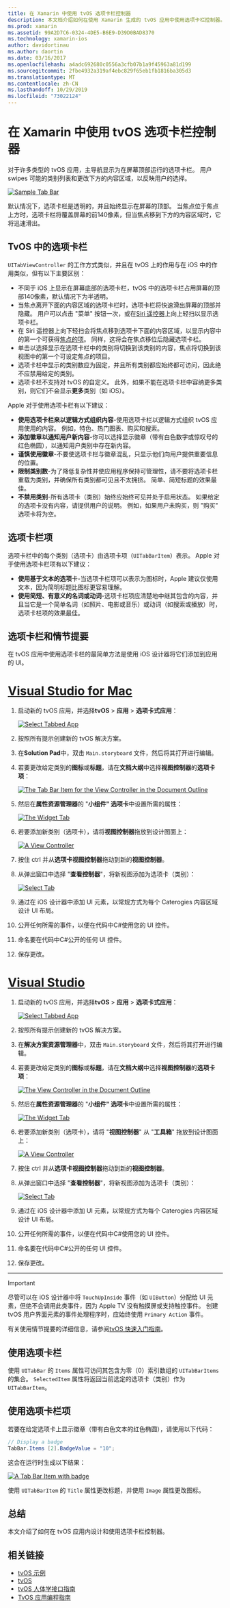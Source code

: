 ```yaml
---
title: 在 Xamarin 中使用 tvOS 选项卡栏控制器
description: 本文档介绍如何在使用 Xamarin 生成的 tvOS 应用中使用选项卡栏控制器。 它提供高级别的选项卡栏视图，并讨论选项卡栏项、情节提要集成和选项卡栏项。
ms.prod: xamarin
ms.assetid: 99A2D7C6-0324-4DE5-B6E9-D39D0BAD8370
ms.technology: xamarin-ios
author: davidortinau
ms.author: daortin
ms.date: 03/16/2017
ms.openlocfilehash: a4adc692680c0556a3cfb07b1a9f45963a81d199
ms.sourcegitcommit: 2fbe4932a319af4ebc829f65eb1fb1816ba305d3
ms.translationtype: MT
ms.contentlocale: zh-CN
ms.lasthandoff: 10/29/2019
ms.locfileid: "73022124"
---
```

# <a name="working-with-tvos-tab-bar-controllers-in-xamarin"></a>在 Xamarin 中使用 tvOS 选项卡栏控制器

对于许多类型的 tvOS 应用，主导航显示为在屏幕顶部运行的选项卡栏。 用户 swipes 可能的类别列表和更改下方的内容区域，以反映用户的选择。

[![](tab-bars-images/tab01.png "Sample Tab Bar")](tab-bars-images/tab01.png#lightbox)

默认情况下，选项卡栏是透明的，并且始终显示在屏幕的顶部。 当焦点位于焦点上方时，选项卡栏将覆盖屏幕的前140像素，但当焦点移到下方的内容区域时，它将迅速滑出。

<a name="Tab-Bars-in-tvOS" />

## <a name="tab-bars-in-tvos"></a>TvOS 中的选项卡栏

`UITabViewController` 的工作方式类似，并且在 tvOS 上的作用与在 iOS 中的作用类似，但有以下主要区别：

- 不同于 iOS 上显示在屏幕底部的选项卡栏，tvOS 中的选项卡栏占用屏幕的顶部140像素，默认情况下为半透明。
- 当焦点离开下面的内容区域的选项卡栏时，选项卡栏将快速滑出屏幕的顶部并隐藏。 用户可以点击 "菜单" 按钮一次，或在[Siri 遥控器](~/ios/tvos/platform/remote-bluetooth.md#The-Siri-Remote)上向上轻扫以显示选项卡栏。
- 在 Siri 遥控器上向下轻扫会将焦点移到选项卡下面的内容区域，以显示内容中的第一个可获得[焦点的项](~/ios/tvos/app-fundamentals/navigation-focus.md#Focus-and-Selection)。 同样，这将会在焦点移位后隐藏选项卡栏。
- 单击以选择显示在选项卡栏中的类别将切换到该类别的内容，焦点将切换到该视图中的第一个可设定焦点的项目。
- 选项卡栏中显示的类别数应为固定，并且所有类别都应始终都可访问，因此绝不应禁用给定的类别。
- 选项卡栏不支持对 tvOS 的自定义。 此外，如果不能在选项卡栏中容纳更多类别，则它们不会显示**更多**类别（如 iOS）。

Apple 对于使用选项卡栏有以下建议：

- **使用选项卡栏来以逻辑方式组织内容**-使用选项卡栏以逻辑方式组织 tvOS 应用使用的内容。 例如，特色、热门图表、购买和搜索。
- **添加徽章以通知用户新内容**-你可以选择显示徽章（带有白色数字或惊叹号的红色椭圆），以通知用户类别中存在新内容。
- **谨慎使用徽章**-不要使选项卡栏与徽章混乱，只显示他们向用户提供重要信息的位置。
- **限制类别数**-为了降低复杂性并使应用程序保持可管理性，请不要将选项卡栏重载为类别，并确保所有类别都可见且不太拥挤。 简单、简短标题的效果最佳。
- **不禁用类别**-所有选项卡（类别）始终应始终可见并处于启用状态。 如果给定的选项卡没有内容，请提供用户的说明。 例如，如果用户未购买，则 "购买" 选项卡将为空。

<a name="Tab-Bar-Items" />

## <a name="tab-bar-items"></a>选项卡栏项

选项卡栏中的每个类别（选项卡）由选项卡项（`UITabBarItem`）表示。 Apple 对于使用选项卡栏项有以下建议：

- **使用基于文本的选项**卡-当选项卡栏项可以表示为图标时，Apple 建议仅使用文本，因为简明标题比图标更容易理解。
- **使用简短、有意义的名词或动词**-选项卡栏项应清楚地中继其包含的内容，并且当它是一个简单名词（如照片、电影或音乐）或动词（如搜索或播放）时，选项卡栏项的效果最佳。

<a name="Tab-Bars-and-Storyboards" />

## <a name="tab-bars-and-storyboards"></a>选项卡栏和情节提要

在 tvOS 应用中使用选项卡栏的最简单方法是使用 iOS 设计器将它们添加到应用的 UI。

# <a name="visual-studio-for-mactabmacos"></a>[Visual Studio for Mac](#tab/macos)

1. 启动新的 tvOS 应用，并选择**tvOS** > **应用** > **选项卡式应用**： 

    [![](tab-bars-images/tab02.png "Select Tabbed App")](tab-bars-images/tab02.png#lightbox)
1. 按照所有提示创建新的 tvOS 解决方案。
1. 在**Solution Pad**中，双击 `Main.storyboard` 文件，然后将其打开进行编辑。
1. 若要更改给定类别的**图标**或**标题**，请在**文档大纲**中选择**视图控制器**的**选项卡项**：

    [![](tab-bars-images/tab03a.png "The Tab Bar Item for the View Controller in the Document Outline")](tab-bars-images/tab03a.png#lightbox)
1. 然后在**属性资源管理器**的 "**小组件" 选项卡**中设置所需的属性： 

    [![](tab-bars-images/tab03.png "The Widget Tab")](tab-bars-images/tab03.png#lightbox)
1. 若要添加新类别（选项卡），请将**视图控制器**拖放到设计图面上： 

    [![](tab-bars-images/tab04.png "A View Controller")](tab-bars-images/tab04.png#lightbox)
1. 按住 ctrl 并从**选项卡视图控制器**拖动到新的**视图控制器**。
1. 从弹出窗口中选择 "**查看控制器**"，将新视图添加为选项卡（类别）： 

    [![](tab-bars-images/tab05.png "Select Tab")](tab-bars-images/tab05.png#lightbox)
1. 通过在 iOS 设计器中添加 UI 元素，以常规方式为每个 Caterogies 内容区域设计 UI 布局。
1. 公开任何所需的事件，以便在代码中C#使用您的 UI 控件。
1. 命名要在代码中C#公开的任何 UI 控件。
1. 保存更改。

# <a name="visual-studiotabwindows"></a>[Visual Studio](#tab/windows)

1. 启动新的 tvOS 应用，并选择**tvOS** > **应用** > **选项卡式应用**： 

    [![](tab-bars-images/tab02vs.png "Select Tabbed App")](tab-bars-images/tab02vs.png#lightbox)
1. 按照所有提示创建新的 tvOS 解决方案。
1. 在**解决方案资源管理器**中，双击 `Main.storyboard` 文件，然后将其打开进行编辑。
1. 若要更改给定类别的**图标**或**标题**，请在**文档大纲**中选择**视图控制器**的**选项卡项**：

    [![](tab-bars-images/tab03avs.png "The View Controller in the Document Outline")](tab-bars-images/tab03avs.png#lightbox)
1. 然后在**属性资源管理器**的 "**小组件" 选项卡**中设置所需的属性： 

    [![](tab-bars-images/tab03vs.png "The Widget Tab")](tab-bars-images/tab03vs.png#lightbox)
1. 若要添加新类别（选项卡），请将 "**视图控制器**" 从 "**工具箱**" 拖放到设计图面上： 

    [![](tab-bars-images/tab04vs.png "A View Controller")](tab-bars-images/tab04vs.png#lightbox)
1. 按住 ctrl 并从**选项卡视图控制器**拖动到新的**视图控制器**。
1. 从弹出窗口中选择 "**查看控制器**"，将新视图添加为选项卡（类别）： 

    [![](tab-bars-images/tab05vs.png "Select Tab")](tab-bars-images/tab05vs.png#lightbox)
1. 通过在 iOS 设计器中添加 UI 元素，以常规方式为每个 Caterogies 内容区域设计 UI 布局。
1. 公开任何所需的事件，以便在代码中C#使用您的 UI 控件。
1. 命名要在代码中C#公开的任何 UI 控件。
1. 保存更改。

-----

> [!IMPORTANT]
> 尽管可以在 iOS 设计器中将 `TouchUpInside` 事件（如 `UIButton`）分配给 UI 元素，但绝不会调用此类事件，因为 Apple TV 没有触摸屏或支持触控事件。 创建 tvOS 用户界面元素的事件处理程序时，应始终使用 `Primary Action` 事件。

有关使用情节提要的详细信息，请参阅[tvOS 快速入门指南](~/ios/tvos/get-started/hello-tvos.md)。 

<a name="Working-with-Tab-Bars" />

## <a name="working-with-tab-bars"></a>使用选项卡栏

使用 `UITabBar` 的 `Items` 属性可访问其包含为零（0）索引数组的 `UITabBarItems` 的集合。 `SelectedItem` 属性将返回当前选定的选项卡（类别）作为 `UITabBarItem`。

<a name="Working-with-Tab-Bar-Items" />

## <a name="working-with-tab-bar-items"></a>使用选项卡栏项

若要在给定选项卡上显示徽章（带有白色文本的红色椭圆），请使用以下代码：

```csharp
// Display a badge
TabBar.Items [2].BadgeValue = "10";
```

这会在运行时生成以下结果：

[![](tab-bars-images/tab06.png "A Tab Bar Item with badge")](tab-bars-images/tab06.png#lightbox)

使用 `UITabBarItem` 的 `Title` 属性更改标题，并使用 `Image` 属性更改图标。

<a name="Summary" />

## <a name="summary"></a>总结

本文介绍了如何在 tvOS 应用内设计和使用选项卡栏控制器。

## <a name="related-links"></a>相关链接

- [tvOS 示例](https://docs.microsoft.com/samples/browse/?products=xamarin&term=Xamarin.iOS+tvOS)
- [tvOS](https://developer.apple.com/tvos/)
- [tvOS 人体学接口指南](https://developer.apple.com/tvos/human-interface-guidelines/)
- [TvOS 应用编程指南](https://developer.apple.com/library/prerelease/tvos/documentation/General/Conceptual/AppleTV_PG/)
